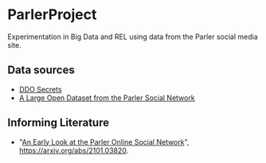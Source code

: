 # ParlerProject
Experimentation in Big Data and REL using data from the Parler social media site.

## Data sources

- [DDO Secrets](https://ddosecrets.com/wiki/Parler)
- [A Large Open Dataset from the Parler Social Network](https://zenodo.org/record/4442460#.YmrHdJLMJqt)


## Informing Literature

- "[An Early Look at the Parler Online Social Network](https://arxiv.org/pdf/2101.03820.pdf)", https://arxiv.org/abs/2101.03820.
